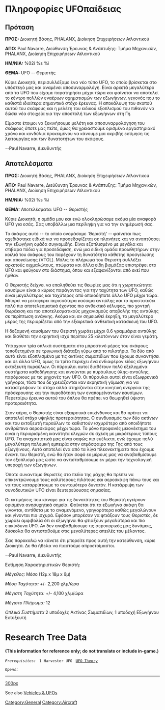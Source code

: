# Πληροφορίες UFOπαίδειας

## Πρόταση

**ΠΡΟΣ:** Διοικητή Βάσης, PHALANX, Διοίκηση Επιχειρήσεων Ατλαντικού

**ΑΠΟ:** Paul Navarre, Διεύθυνση Έρευνας & Ανάπτυξης: Τμήμα Μηχανικών,
PHALANX, Διοίκηση Επιχειρήσεων Ατλαντικού

**ΗΜ/ΝΙΑ:** %02i %s %i

**ΘΕΜΑ:** UFO -- Θεριστής

Κύριε Διοικητά, περισυλλέξαμε ένα νέο τύπο UFO, το οποίο βρίσκεται στο
υπόστεγό μας και αναμένει αποσυναρμολόγη. Είναι αρκετά μεγαλύτερο από τα
UFO που είχαμε παρατηρήσει μέχρι τώρα και φαίνεται να αποτελεί το κέντρο
πολλών εναέριων σχηματισμών των εξωγήινων, γεγονός που το καθιστά
ιδιαίτερα σημαντικό στόχο έρευνας. Η αποκάλυψη του σκοπού αυτού του
σκάφους και η μελέτη του ειδικού εξοπλισμού του πιθανόν να δώσει νέα
στοιχεία για την αποστολή των εξωγήινων στη Γη.

Είμαστε έτοιμοι να ξεκινήσουμε μελέτη και αποσυναρμολόγηση του σκάφους
όποτε μας πείτε, όμως θα χρειαστούμε ορισμένο εργαστηριακό χρόνο και
κονδύλια προκειμένου να κάνουμε μια ακριβής εκτίμηση τις λειτουργίας και
των δυνατοτήτων του σκάφους.

--Paul Navarre, Διευθυντής

## Αποτελέσματα

**ΠΡΟΣ:** Διοικητή Βάσης, PHALANX, Διοίκηση Επιχειρήσεων Ατλαντικού

**ΑΠΟ:** Paul Navarre, Διεύθυνση Έρευνας & Ανάπτυξης: Τμήμα Μηχανικών,
PHALANX, Διοίκηση Επιχειρήσεων Ατλαντικού

**ΗΜ/ΝΙΑ:** %02i %s %i

**ΘΕΜΑ:** Αποτελέσματα: UFO -- Θεριστής

Κύριε Διοικητά, η ομάδα μου και εγώ ολοκληρώσαμε ακόμα μία αναφορά UFO
για εσάς. Σας υποβάλλω μια περίληψη για να την ενημέρωσή σας.

Το σκάφος αυτό -- το οποίο ονομάσαμε 'Θεριστή' -- φαίνεται πως
σχεδιάστηκε ειδικά για να προσεδαφίζεται σε πλανήτες και να αναπτύσσει
την εξωγήινη ομάδα συγκομιδής. Είναι εξοπλισμένο με μεγάλα και στιβαρα
πόδια για προσεδάφιση, ενώ μια ειδική ομάδα προωθητήρων στην κοιλιά του
σκάφους του παρέχουν τη δυνατότητα κάθετης προσγείωσης και απογείωσης
(VTOL). Μόλις το πλήρωμα του Θεριστή συλλέξει αρκετούς αιχμαλώτους,
πτώματα και άλλα είδη βιομάζας επιστρέφει στο UFO και φεύγουν στο
διάστημα, όπου και εξαφανίζονται από εκεί που ήρθαν.

Ο Θεριστής δείχνει να επαληθεύει τις θεωρίες μας ότι η χωρητικώτητα
καυσίμων είναι ο κύριος παράγοντας για την ταχύτητα των UFO, καθώς είναι
μεγαλύτερος και ταχύτερος από οποιοδήποτε άλλο UFO μέχρι τώρα. Μπορεί να
μεταφέρει περισσότερα καύσιμα αντιύλης και τα προστατεύει πολύ πιο
αποτελεσματικά έχοντας πιο ανθεκτικό κέλυφος, πιο χοντρή θωράκιση και
πιο αποτελεσματικούς μηχανισμούς αποβολής της αντιύλης σε περίπτωση
ανάγκης. Ακόμα και αν σημειωθεί έκρηξη, το μεγαλύτερο μέρος της
περιορίζεται από την εξαιρετικά ανθεκτική κατασκευή του UFO.

Η δεξαμενή καυσίμων του Θεριστή χωράει μέχρι 0.6 γραμμάρια αντιύλης και
διαθέτει την εκρηκτική ισχύ περίπου 25 κιλοτόννων όταν είναι γεμάτη.

Υπάρχουν τρία οπλικά συστήματα στο μπροστινό μέρος του σκάφους
τοποθετημένα σε τριγωνική διάταξη γύρω από το πιλοτήριο. Τα δύο από αυτά
είναι εξοπλισμένα με τις ακτίνες σωματιδίων που έχουμε συναντήσει και σε
άλλα UFO, όμως το τρίτο περιέχει ένα ενδιαφέρον είδος εξωγήινου
εκτοξευτή πυραύλων. Οι πύραυλοι αυτοί διαθέτουν πολύ εξελιγμένα
συστήματα καθοδήγησης και κινούνται με πυράυλους ύλης-αντιύλης,
παρόμοιους με τις μηχανές των UFO. Οι πύραυλοι αυτοί είναι εξωφρενικά
γρήγοροι, τόσο που δε χρειάζονται καν εκρηκτική γόμωση για να
καταστρέψουν το στόχο αλλά στηρίζονται στην κινητική ενέργεια της
πρόσκρουσης και την πυροδότηση των εναπομείναντων καυσίμων. Περεταίρω
έρευνα αυτού του όπλου θα πρέπει να θεωρηθεί ύψιστη προτεραιότητα.

Στον αέρα, ο Θεριστής είναι εξαιρετικά επικίνδυνος και θα πρέπει να
αποτελεί στόχο υψηλής προτεραιότητας. Ο συνδυασμός των δύο ακτίνων και
του εκτοξευτή πυραύλων το καθιστούν ισχυρότερο από οποιδήποτε ανθρώπινο
αεροσκάφος μέχρι τώρα. Το μόνο προφανές μειονέκτημα του είναι η
περιορισμένη ικανότητα ελιγμών σε σχέση με μικρότερους τύπους UFO. Τα
αναχαιτιστικά μας είναι σαφώς πιο ευέλικτα, ενώ έχουμε πολύ μεγαλύτερη
πολεμική εμπειρία στην ατμόσφαιρα της Γης από τους εξωγήινους. Αυτό
αποτελεί ένα από τα λίγα πλεονεκτήματα που έχουμε έναντι του Θεριστή,
ενώ θα ήταν σοφό εκ μέρους μας να αναβαθμίσουμε τον εξοπλισμό μας ώστε
να αντισταθμίσουμε εν μέρει την τεχνολογική υπεροχή των εξωγήινων.

Όποτε συναντάμε Θεριστές στο πεδίο της μάχης θα πρέπει να επικεντρώνουμε
τους καλύτερους πιλότους και αεροσκάφη πάνω τους και να τους
καταρρίπτουμε το συντομότερο δυνατόν. Η κατάρριψη των συνοδευτικών UFO
είναι δευτερεύουσας σημασίας.

Οι εκτιμήσεις που κάναμε για τις δυνατότητες του Θεριστή εγείρουν
ορισμένα ανησυχητικά σημεία. Φαίνεται ότι τα εξωγήινα σκάφη θα γίνονται,
αντίθετα με το αναμενόμενο, γρηγορότερα καθώς μεγαλώνουν και γίνονται
πιο ισχυρά. Εφόσον μπορέσαν να φτιάξουν τους Θεριστές, δε χωράει
αμφιβολία ότι οι εξωγήινοι θα φτιάξουν μεγαλύτερα και πιο επικίνδυνα
UFO. Αν δεν αναβαθμίσουμε τις αεροπορικές μας δυνάμεις, δύσκολα θα
αντισταθούμε στις μεγαλύτερες απειλές του μέλοντος.

Σας παρακαλώ να κάνετε ότι μπορείτε προς αυτή την κατεύθυνση, κύριε
Διοικητά. Δε θα ήθελα να πιαστούμε απροετοίμαστοι.

--Paul Navarre, Διευθυντής

Εκτίμηση Χαρακτηριστικών Θεριστή:

*Μέγεθος:* Μέσο (12μ x 18μ x 6μ)

*Μέση Ταχύτητα:* +/- 2,200 χλμ/ώρα

*Μέγιστη Ταχύτητα:* +/- 4,100 χλμ/ώρα

*Μέγιστο Πλήρωμα:* 12

*Οπλικά Συστήματα* 2 υποδοχές Ακτίνας Σωματιδίων, 1 υποδοχή Εξωγήινου
Εκτοξευτή

# Research Tree Data

**(This information for reference only; do not translate or include
in-game.)**

*`Prerequisites:`*
` 1 Harvester UFO`
` `[`UFO Theory`](Research/UFO_Theory "wikilink")

*`Opens:`*

------------------------------------------------------------------------

[300px](image:Ufo_harvester.jpg "wikilink")

See also [Vehicles & UFOs](Vehicles_&_UFOs "wikilink")

[Category:General](Category:General "wikilink")
[Category:Aircraft](Category:Aircraft "wikilink")